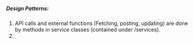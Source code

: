 ##### Design Patterns:
1. API calls and external functions (Fetching, posting, updating) are done by methods in service classes (contained under /services).
2. 

